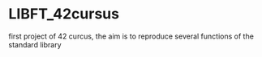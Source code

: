 # LIBFT_42cursus
first project of 42 curcus, the aim is to reproduce several functions of the standard library
